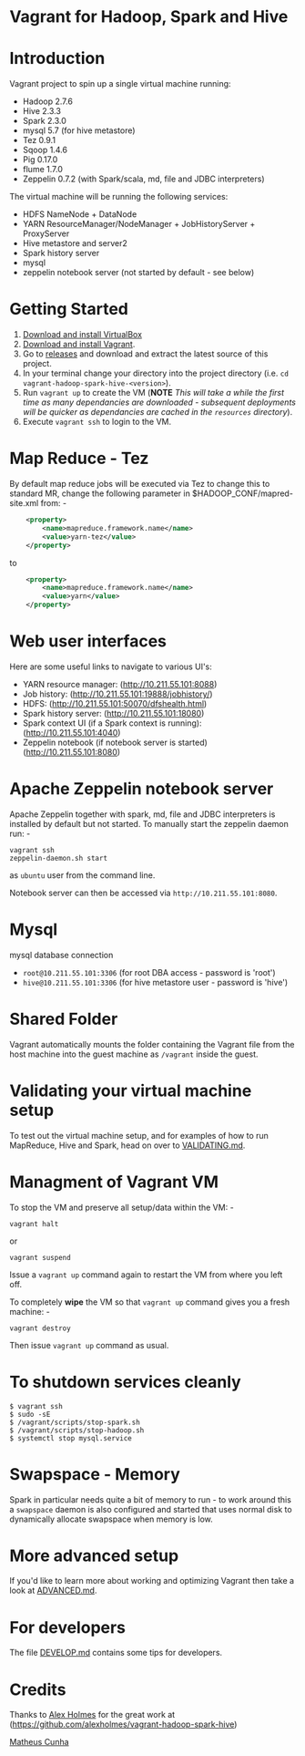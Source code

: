 Vagrant for Hadoop, Spark and Hive
==================================

# Introduction

Vagrant project to spin up a single virtual machine running:

* Hadoop 2.7.6
* Hive 2.3.3
* Spark 2.3.0
* mysql 5.7 (for hive metastore)
* Tez 0.9.1
* Sqoop 1.4.6
* Pig 0.17.0
* flume 1.7.0
* Zeppelin 0.7.2 (with Spark/scala, md, file and JDBC interpreters)

The virtual machine will be running the following services:

* HDFS NameNode + DataNode
* YARN ResourceManager/NodeManager + JobHistoryServer + ProxyServer
* Hive metastore and server2
* Spark history server
* mysql
* zeppelin notebook server (not started by default - see below)

# Getting Started

1. [Download and install VirtualBox](https://www.virtualbox.org/wiki/Downloads)
2. [Download and install Vagrant](http://www.vagrantup.com/downloads.html).
3. Go to [releases](https://github.com/martinprobson/vagrant-hadoop-hive-spark/releases) and download and extract the latest source of this project.
5. In your terminal change your directory into the project directory (i.e. `cd vagrant-hadoop-spark-hive-<version>`).
6. Run ```vagrant up``` to create the VM (**NOTE** *This will take a while the first time as many dependancies are downloaded - subsequent deployments will be quicker as dependancies are cached in the `resources` directory*).
7. Execute ```vagrant ssh``` to login to the VM.


# Map Reduce - Tez

By default map reduce jobs will be executed via Tez to change this to standard MR, change the following parameter in $HADOOP_CONF/mapred-site.xml from: -

```xml
    <property>
        <name>mapreduce.framework.name</name>
        <value>yarn-tez</value>
    </property>
```

to

```xml
    <property>
        <name>mapreduce.framework.name</name>
        <value>yarn</value>
    </property>
```

# Web user interfaces

Here are some useful links to navigate to various UI's:

* YARN resource manager:  (http://10.211.55.101:8088)
* Job history:  (http://10.211.55.101:19888/jobhistory/)
* HDFS: (http://10.211.55.101:50070/dfshealth.html)
* Spark history server: (http://10.211.55.101:18080)
* Spark context UI (if a Spark context is running): (http://10.211.55.101:4040)
* Zeppelin notebook (if notebook server is started) (http://10.211.55.101:8080)

# Apache Zeppelin notebook server

Apache Zeppelin together with spark, md, file and JDBC interpreters is installed by default but not
started. To manually start the zeppelin daemon run: -

```
vagrant ssh
zeppelin-daemon.sh start
```

as `ubuntu` user from the command line.


Notebook server can then be accessed via `http://10.211.55.101:8080`.

# Mysql

mysql database connection

* `root@10.211.55.101:3306` (for root DBA access - password is 'root')
* `hive@10.211.55.101:3306` (for hive metastore user - password is 'hive')

# Shared Folder

Vagrant automatically mounts the folder containing the Vagrant file from the host machine into
the guest machine as `/vagrant` inside the guest.


# Validating your virtual machine setup

To test out the virtual machine setup, and for examples of how to run
MapReduce, Hive and Spark, head on over to [VALIDATING.md](VALIDATING.md).


# Managment of Vagrant VM

To stop the VM and preserve all setup/data within the VM: -

```
vagrant halt
```

or

```
vagrant suspend
```

Issue a `vagrant up` command again to restart the VM from where you left off.

To completely **wipe** the VM so that `vagrant up` command gives you a fresh machine: -

```
vagrant destroy
```

Then issue `vagrant up` command as usual.

# To shutdown services cleanly

```
$ vagrant ssh
$ sudo -sE
$ /vagrant/scripts/stop-spark.sh
$ /vagrant/scripts/stop-hadoop.sh
$ systemctl stop mysql.service

```

# Swapspace - Memory

Spark in particular needs quite a bit of memory to run - to work around this a `swapspace` daemon is also configured and
started that uses normal disk to dynamically allocate swapspace when memory is low.

# More advanced setup

If you'd like to learn more about working and optimizing Vagrant then
take a look at [ADVANCED.md](ADVANCED.md).

# For developers

The file [DEVELOP.md](DEVELOP.md) contains some tips for developers.

# Credits

Thanks to [Alex Holmes](https://github.com/alexholmes) for the great work at
(https://github.com/alexholmes/vagrant-hadoop-spark-hive)

[Matheus Cunha](https://github.com/matheuscunha)
